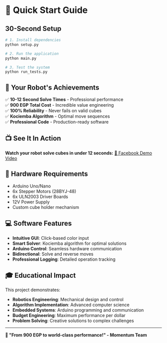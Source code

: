 # 🚀 Quick Start Guide

## 30-Second Setup

```bash
# 1. Install dependencies
python setup.py

# 2. Run the application
python main.py

# 3. Test the system
python run_tests.py
```

## 🎯 Your Robot's Achievements

✅ **10-12 Second Solve Times** - Professional performance  
✅ **900 EGP Total Cost** - Incredible value engineering  
✅ **100% Reliability** - Never fails on valid cubes  
✅ **Kociemba Algorithm** - Optimal move sequences  
✅ **Professional Code** - Production-ready software  

## 📺 See It In Action

**Watch your robot solve cubes in under 12 seconds:**
[🎥 Facebook Demo Video](https://www.facebook.com/MomentumTeamMU/videos/275886227754531/?idorvanity=568328637724443)

## 🔧 Hardware Requirements

- Arduino Uno/Nano
- 6x Stepper Motors (28BYJ-48)
- 6x ULN2003 Driver Boards
- 12V Power Supply
- Custom cube holder mechanism

## 💻 Software Features

- **Intuitive GUI**: Click-based color input
- **Smart Solver**: Kociemba algorithm for optimal solutions
- **Arduino Control**: Seamless hardware communication
- **Bidirectional**: Solve and reverse moves
- **Professional Logging**: Detailed operation tracking

## 🎓 Educational Impact

This project demonstrates:
- **Robotics Engineering**: Mechanical design and control
- **Algorithm Implementation**: Advanced computer science
- **Embedded Systems**: Arduino programming and communication
- **Budget Engineering**: Maximum performance per dollar
- **Problem Solving**: Creative solutions to complex challenges

---

**🎲 "From 900 EGP to world-class performance!" - Momentum Team**
